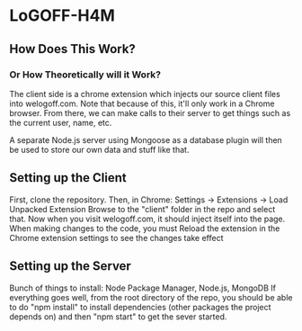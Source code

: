 # LoGOFF-H4M

## How Does This Work?
### Or How Theoretically will it Work?
The client side is a chrome extension which injects our source client files into welogoff.com. Note that because of this, it'll only work in a Chrome browser. From there, we can make calls to their server to get things such as the current user, name, etc.

A separate Node.js server using Mongoose as a database plugin will then be used to store our own data and stuff like that.

## Setting up the Client
First, clone the repository.
Then, in Chrome: Settings -> Extensions -> Load Unpacked Extension
Browse to the "client" folder in the repo and select that.
Now when you visit welogoff.com, it should inject itself into the page. When making changes to the code, you must Reload the extension in the Chrome extension settings to see the changes take effect

## Setting up the Server
Bunch of things to install: Node Package Manager, Node.js, MongoDB
If everything goes well, from the root directory of the repo, you should be able to do "npm install" to install dependencies (other packages the project depends on) and then "npm start" to get the sever started.
